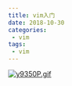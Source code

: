 ```yaml
---
title: vim入门
date: 2018-10-30
categories: 
 - vim
tags:
 - vim
---
```


[![y9350P.gif](https://s3.ax1x.com/2021/01/28/y9350P.gif)](https://imgchr.com/i/y9350P)

